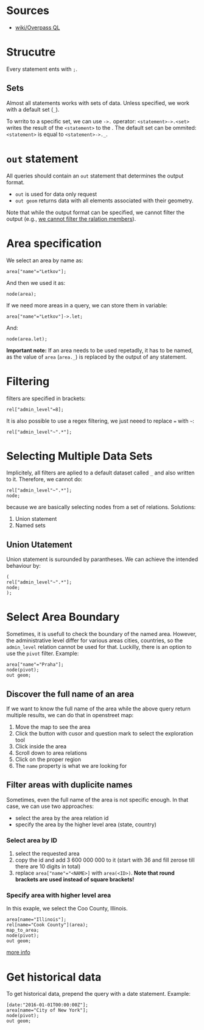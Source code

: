 # Sources

- [wiki/Overpass QL](https://wiki.openstreetmap.org/wiki/Overpass_API/Overpass_QL)

# Strucutre
Every statement ents with `;`.

## Sets
Almost all statements works with sets of data. Unless specified, we work with a default set (`_`).

To wrrito to a specific set, we can use `->.` operator: `<statement>->.<set>` writes the result of the `<statement>` to the <set>. The default set can be ommited: `<statement>` is equal to `<statement>->._`.



# `out` statement
All queries should contain an `out` statement that determines the output format.

- `out` is used for data only request
- `out geom` returns data with all elements associated with their geometry.

Note that while the output format can be specified, we cannot filter the output (e.g., [we cannot filter the ralation members](https://gis.stackexchange.com/questions/433800/exclude-filter-relation-members-by-type-or-role)).

# Area specification
We select an area by name as:
```
area["name"="Letkov"];
```
And then we used it as: 
```
node(area);
```

If we need more areas in a query, we can store them in variable:
```
area["name"="Letkov"]->.let;
```
And:
```
node(area.let);
```

**Important note:** If an area needs to be used repetadly, it has to be named, as the value of `area` (`area._`) is replaced by the output of any statement.

# Filtering
filters are specified in brackets:
```
rel["admin_level"=8];
```

It is also possible to use a regex filtering, we just neeed to replace `=` with `~`:
```
rel["admin_level"~".*"];
```

# Selecting Multiple Data Sets
Implicitely, all filters are aplied to a default dataset called `_`  and also written to it. Therefore, we cannot do:
```
rel["admin_level"~".*"];
node;
```
because we are basically selecting nodes from a set of relations. Solutions:

1) Union statement
2) Named sets

## Union Utatement 
Union statement is surounded by parantheses. We can achieve the intended behaviour by:
```
(
rel["admin_level"~".*"];
node;
);
```

# Select Area Boundary
Sometimes, it is usefull to check the boundary of the named area. However, the administrative level differ for various areas cities, countries, so the `admin_level` relation cannot be used for that. Luckilly, there is an option to use the `pivot` filter. Example:
```
area["name"="Praha"];
node(pivot);
out geom;
```

## Discover the full name of an area
If we want to know the full name of the area while the above query return multiple results, we can do that in openstreet map:

1. Move the map to see the area
2. Click the button with cusor and question mark to select the exploration tool
3. Click inside the area
4. Scroll down to area relations
5. Click on the proper region
6. The `name` property is what we are looking for

## Filter areas with duplicite names
Sometimes, even the full name of the area is not specific enough. In that case, we can use two approaches:

- select the area by the area relation id
- specify the area by the higher level area (state, country)

### Select area by ID

1. select the requested area
2. copy the id and add 3 600 000 000 to it (start with 36 and fill zerose till there are 10 digits in total)
3. replace `area["name"="<NAME>]` with `area(<ID>)`. **Note that round brackets are used instead of square brackets!**

### Specify area with higher level area
In this exaple, we select the Coo County, Illinois.
```
area[name="Illinois"];
rel[name="Cook County"](area);
map_to_area;
node(pivot);
out geom;
```

[more info](https://dev.overpass-api.de/overpass-doc/en/full_data/area.html)



# Get historical data
To get historical data, prepend the query with a date statement. Example:
```
[date:"2016-01-01T00:00:00Z"];
area[name="City of New York"];
node(pivot);
out geom;
```
